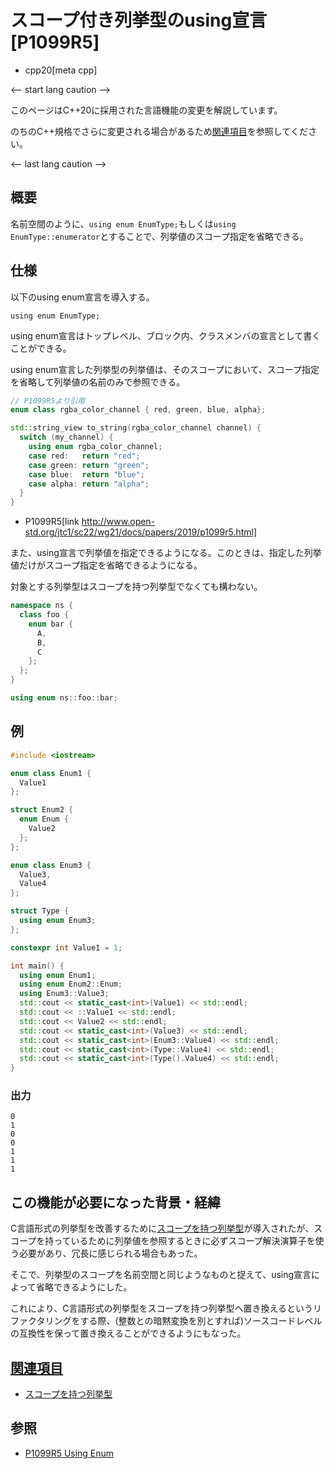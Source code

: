 # スコープ付き列挙型のusing宣言 [P1099R5]

* cpp20[meta cpp]

<-- start lang caution -->

このページはC++20に採用された言語機能の変更を解説しています。

のちのC++規格でさらに変更される場合があるため[関連項目](#relative_page)を参照してください。

<-- last lang caution -->

## 概要

名前空間のように、`using enum EnumType;`もしくは`using EnumType::enumerator`とすることで、列挙値のスコープ指定を省略できる。

## 仕様

以下のusing enum宣言を導入する。
```
using enum EnumType;
```

using enum宣言はトップレベル、ブロック内、クラスメンバの宣言として書くことができる。

using enum宣言した列挙型の列挙値は、そのスコープにおいて、スコープ指定を省略して列挙値の名前のみで参照できる。

```cpp
// P1099R5より引用
enum class rgba_color_channel { red, green, blue, alpha};

std::string_view to_string(rgba_color_channel channel) {
  switch (my_channel) {
    using enum rgba_color_channel;
    case red:   return "red";
    case green: return "green";
    case blue:  return "blue";
    case alpha: return "alpha";
  }
}
```
* P1099R5[link http://www.open-std.org/jtc1/sc22/wg21/docs/papers/2019/p1099r5.html]

また、using宣言で列挙値を指定できるようになる。このときは、指定した列挙値だけがスコープ指定を省略できるようになる。

対象とする列挙型はスコープを持つ列挙型でなくても構わない。

```cpp example
namespace ns {
  class foo {
    enum bar {
      A,
      B,
      C
    };
  };
}

using enum ns::foo::bar;
```


## 例
```cpp example
#include <iostream>

enum class Enum1 {
  Value1
};

struct Enum2 {
  enum Enum {
    Value2
  };
};

enum class Enum3 {
  Value3,
  Value4
};

struct Type {
  using enum Enum3;
};

constexpr int Value1 = 1;

int main() {
  using enum Enum1;
  using enum Enum2::Enum;
  using Enum3::Value3;
  std::cout << static_cast<int>(Value1) << std::endl;
  std::cout << ::Value1 << std::endl;
  std::cout << Value2 << std::endl;
  std::cout << static_cast<int>(Value3) << std::endl;
  std::cout << static_cast<int>(Enum3::Value4) << std::endl;
  std::cout << static_cast<int>(Type::Value4) << std::endl;
  std::cout << static_cast<int>(Type().Value4) << std::endl;
}
```

### 出力
```
0
1
0
0
1
1
1
```

## この機能が必要になった背景・経緯

C言語形式の列挙型を改善するために[スコープを持つ列挙型](/lang/cpp11/scoped_enum.md)が導入されたが、スコープを持っているために列挙値を参照するときに必ずスコープ解決演算子を使う必要があり、冗長に感じられる場合もあった。

そこで、列挙型のスコープを名前空間と同じようなものと捉えて、using宣言によって省略できるようにした。

これにより、C言語形式の列挙型をスコープを持つ列挙型へ置き換えるというリファクタリングをする際、(整数との暗黙変換を別とすれば)ソースコードレベルの互換性を保って置き換えることができるようにもなった。

## <a id="relative-page" href="#relative-page">関連項目</a>

- [スコープを持つ列挙型](/lang/cpp11/scoped_enum.md)

## 参照

- [P1099R5 Using Enum](http://www.open-std.org/jtc1/sc22/wg21/docs/papers/2019/p1099r5.html)